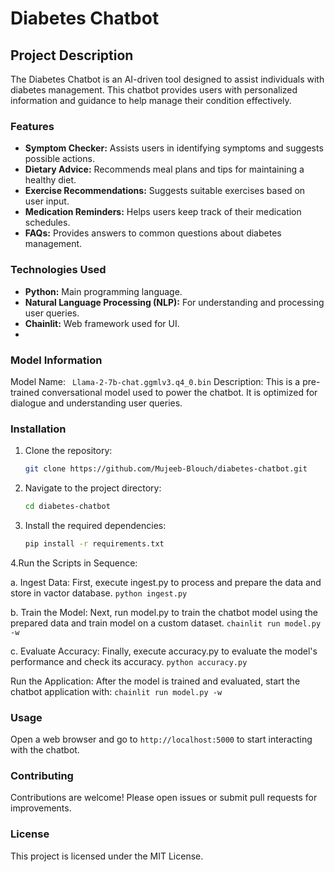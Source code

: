 # Diabetes Chatbot

## Project Description

The Diabetes Chatbot is an AI-driven tool designed to assist individuals with diabetes management. This chatbot provides users with personalized information and guidance to help manage their condition effectively.

### Features

- **Symptom Checker:** Assists users in identifying symptoms and suggests possible actions.
- **Dietary Advice:** Recommends meal plans and tips for maintaining a healthy diet.
- **Exercise Recommendations:** Suggests suitable exercises based on user input.
- **Medication Reminders:** Helps users keep track of their medication schedules.
- **FAQs:** Provides answers to common questions about diabetes management.

### Technologies Used

- **Python:** Main programming language.
- **Natural Language Processing (NLP):** For understanding and processing user queries.
- **Chainlit:** Web framework used for UI.
- 
### Model Information
Model Name: ``` Llama-2-7b-chat.ggmlv3.q4_0.bin```
Description: This is a pre-trained conversational model used to power the chatbot. It is optimized for dialogue and understanding user queries.

### Installation

1. Clone the repository:
   ```bash
   git clone https://github.com/Mujeeb-Blouch/diabetes-chatbot.git
   ```
2. Navigate to the project directory:
   ```bash
   cd diabetes-chatbot
   ```
3. Install the required dependencies:
   ```bash
   pip install -r requirements.txt
   ```
4.Run the Scripts in Sequence:

a. Ingest Data:
First, execute ingest.py to process and prepare the data and store in vactor database.
```python ingest.py```

b. Train the Model:
Next, run model.py to train the chatbot model using the prepared data and train model on a custom dataset.
```chainlit run model.py -w```

c. Evaluate Accuracy:
Finally, execute accuracy.py to evaluate the model's performance and check its accuracy.
```python accuracy.py```

Run the Application:
After the model is trained and evaluated, start the chatbot application with:
```chainlit run model.py -w```

### Usage

Open a web browser and go to `http://localhost:5000` to start interacting with the chatbot.

### Contributing

Contributions are welcome! Please open issues or submit pull requests for improvements.

### License

This project is licensed under the MIT License.
